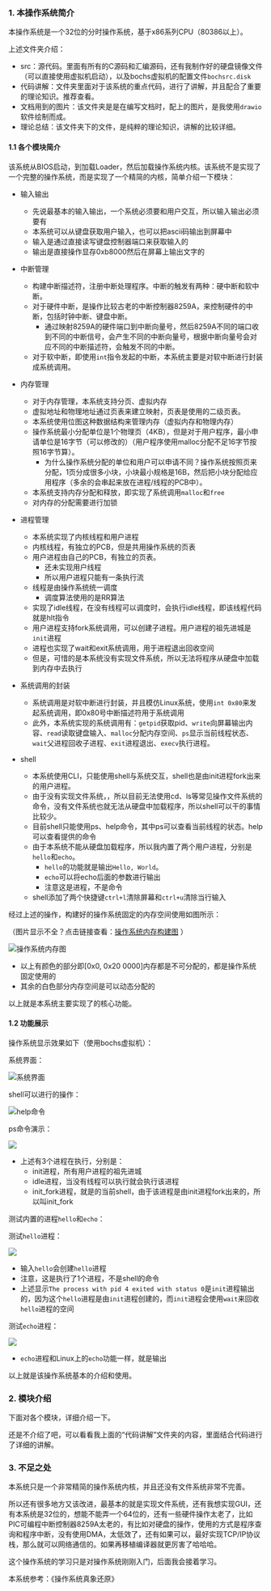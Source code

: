 

###  1. 本操作系统简介

本操作系统是一个32位的分时操作系统，基于x86系列CPU（80386以上）。

上述文件夹介绍：

- src：源代码。里面有所有的C源码和汇编源码，还有我制作好的硬盘镜像文件（可以直接使用虚拟机启动），以及bochs虚拟机的配置文件```bochsrc.disk```
- 代码讲解：文件夹里面对于该系统的重点代码，进行了讲解，并且配合了重要的理论知识。推荐查看。
- 文档用到的图片：该文件夹是是在编写文档时，配上的图片，是我使用```drawio```软件绘制而成。
- 理论总结：该文件夹下的文件，是纯粹的理论知识，讲解的比较详细。



#### 1.1 各个模块简介

该系统从BIOS启动，到加载Loader，然后加载操作系统内核。该系统不是实现了一个完整的操作系统，而是实现了一个精简的内核，简单介绍一下模块：

- 输入输出
  - 先说最基本的输入输出，一个系统必须要和用户交互，所以输入输出必须要有
  - 本系统可以从键盘获取用户输入，也可以把ascii码输出到屏幕中
  - 输入是通过直接读写键盘控制器端口来获取输入的
  - 输出是直接操作显存0xb8000然后在屏幕上输出文字的

- 中断管理
  - 构建中断描述符，注册中断处理程序。中断的触发有两种：硬中断和软中断。
  - 对于硬件中断，是操作比较古老的中断控制器8259A，来控制硬件的中断，包括时钟中断、键盘中断。
    - 通过映射8259A的硬件端口到中断向量号，然后8259A不同的端口收到不同的中断信号，会产生不同的中断向量号，根据中断向量号会对应不同的中断描述符，会触发不同的中断。
  - 对于软中断，即使用```int```指令发起的中断，本系统主要是对软中断进行封装成系统调用。
- 内存管理
  - 对于内存管理，本系统支持分页、虚拟内存
  - 虚拟地址和物理地址通过页表来建立映射，页表是使用的二级页表。
  - 本系统使用位图这种数据结构来管理内存（虚拟内存和物理内存）
  - 操作系统最小分配单位是1个物理页（4KB），但是对于用户程序，最小申请单位是16字节（可以修改的）（用户程序使用malloc分配不足16字节按照16字节算）。
    - 为什么操作系统分配的单位和用户可以申请不同？操作系统按照页来分配，1页分成很多小块，小块最小规格是16B，然后把小块分配给应用程序（多余的会串起来放在进程/线程的PCB中）。
  - 本系统支持内存分配和释放，即实现了系统调用```malloc```和```free```
  - 对内存的分配需要进行加锁

- 进程管理
  - 本系统实现了内核线程和用户进程
  - 内核线程，有独立的PCB，但是共用操作系统的页表
  - 用户进程由自己的PCB，有独立的页表。
    - 还未实现用户线程
    - 所以用户进程只能有一条执行流
  - 线程是由操作系统统一调度
    - 调度算法使用的是RR算法
  - 实现了idle线程，在没有线程可以调度时，会执行idle线程，即该线程代码就是hlt指令
  - 用户进程支持fork系统调用，可以创建子进程。用户进程的祖先进城是```init```进程
  - 进程也实现了wait和exit系统调用，用于进程退出回收空间
  - 但是，可惜的是本系统没有实现文件系统，所以无法将程序从硬盘中加载到内存中去执行
- 系统调用的封装
  - 系统调用是对软中断进行封装，并且模仿Linux系统，使用```int 0x80```来发起系统调用，即0x80号中断描述符用于系统调用
  - 此外，本系统实现的系统调用有：```getpid```获取pid、```write```向屏幕输出内容、```read```读取键盘输入、```malloc```分配内存空间、```ps```显示当前线程状态、```wait```父进程回收子进程、```exit```进程退出、```execv```执行进程。

- shell
  - 本系统使用CLI，只能使用shell与系统交互，shell也是由init进程fork出来的用户进程。
  - 由于没有实现文件系统，，所以目前无法使用cd、ls等常见操作文件系统的命令，没有文件系统也就无法从硬盘中加载程序，所以shell可以干的事情比较少。
  - 目前shell只能使用ps、help命令，其中ps可以查看当前线程的状态。help可以查看提供的命令
  - 由于本系统不能从硬盘加载程序，所以我内置了两个用户进程，分别是```hello```和```echo```。
    - ```hello```的功能就是输出```Hello, World```。
    - ```echo```可以将echo后面的参数进行输出
    - 注意这是进程，不是命令
  - shell添加了两个快捷键```ctrl+l```清除屏幕和```ctrl+u```清除当行输入

经过上述的操作，构建好的操作系统固定的内存空间使用如图所示：

（图片显示不全？点击链接查看：<a href="https://gitee.com/imcgr/image_blog/raw/master/20210625205523.png">操作系统内存构建图</a> ）

![操作系统内存图](https://gitee.com/imcgr/image_blog/raw/master/20210625205523.png)

- 以上有颜色的部分即[0x0, 0x20 0000]内存都是不可分配的，都是操作系统固定使用的
- 其余的白色部分内存空间是可以动态分配的



以上就是本系统主要实现了的核心功能。



#### 1.2 功能展示

操作系统显示效果如下（使用bochs虚拟机）：

系统界面：

![系统界面](https://gitee.com/imcgr/image_blog/raw/master/20210625201339.png)



shell可以进行的操作：

![help命令](https://gitee.com/imcgr/image_blog/raw/master/20210625201435.png)

ps命令演示：

![](https://gitee.com/imcgr/image_blog/raw/master/20210625201521.png)

- 上述有3个进程在执行，分别是：
  - init进程，所有用户进程的祖先进城
  - idle进程，当没有线程可以执行就会执行该进程
  - init_fork进程，就是的当前shell，由于该进程是由init进程fork出来的，所以叫init_fork



测试内置的进程```hello```和```echo```：

测试```hello```进程：

![](https://gitee.com/imcgr/image_blog/raw/master/20210625201909.png)

- 输入```hello```会创建```hello```进程
- 注意，这是执行了1个进程，不是shell的命令
- 上述显示```The process with pid 4 exited with status 0```是```init```进程输出的，因为这个```hello```进程是由```init```进程创建的，而```init```进程会使用```wait```来回收```hello```进程的空间



测试```echo```进程：

![](https://gitee.com/imcgr/image_blog/raw/master/20210625202203.png)

- ```echo```进程和Linux上的```echo```功能一样，就是输出



以上就是该操作系统基本的介绍和使用。

### 2. 模块介绍

下面对各个模块，详细介绍一下。

还是不介绍了吧，可以看看我上面的“代码讲解”文件夹的内容，里面结合代码进行了详细的讲解。



### 3. 不足之处

本系统只是一个非常精简的操作系统内核，并且还没有文件系统非常不完善。

所以还有很多地方又该改进，最基本的就是实现文件系统，还有我想实现GUI，还有本系统是32位的，想能不能弄一个64位的，还有一些硬件操作太老了，比如PIC可编程中断控制器8259A太老的，有比如对硬盘的操作，使用的方式是程序查询和程序中断，没有使用DMA，太低效了，还有如果可以，最好实现TCP/IP协议栈，那么就可以网络通信的。如果再移植编译器就更厉害了哈哈哈。

这个操作系统的学习只是对操作系统刚刚入门，后面我会接着学习。









本系统参考：《操作系统真象还原》



